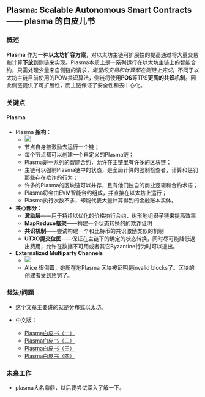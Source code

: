 ## Plasma: Scalable Autonomous Smart Contracts —— plasma 的白皮儿书


### 概述

**Plasma** 作为一种**以太坊扩容方案**，对以太坊主链可扩展性的提高通过将大量交易和计算**下放**到侧链来实现。Plasma本质上是一系列运行在以太坊主链上的智能合约，只需处理少量来自侧链的请求，*海量的交易和计算都在侧链上完成*。不同于以太坊主链目前使用的POW共识算法，侧链将使用**POS**等TPS**更高的共识机制**。因此侧链提供了可扩展性，而主链保证了安全性和去中心化。



### 关键点

#### Plasma

- Plasma **架构**：
  - ![](https://ws4.sinaimg.cn/large/006tNbRwgy1fyfuvbvgzmj313i0dc0u8.jpg)
  - 节点自身被激励去运行一个链；
  - 每个节点都可以创建一个自定义的Plasma链；
  - Plasma是一系列的智能合约，允许在主链里有许多的区块链；
  - 主链可以强制Plasma链中的状态，是全局计算的强制检查者，计算和惩罚那些存在欺诈的行为；
  - 许多的Plasma的区块链可以并存，且有他们独自的商业逻辑和合约术语；
  - Plasma将会由EVM智能合约组成，并直接在以太坊上运行；
  - Plasma执行次数不多，却能代表大量计算得到的金融账本实体。
- **核心部分**：
  - **激励层**——用于持续以优化的价格执行合约，树形地组织子链来提高效率
  - **MapReduce框架**——构建一个状态转换的的欺诈证明
  - **共识机制**——尝试构建一个和比特币的共识激励类似的机制
  - **UTXO提交位图**——保证在主链下的确定的状态转换，同时尽可能降低退出费用，允许在数据不可用或者其它Byzantine行为时可以退出。
- **Externalized Multiparty Channels**
  - ![](https://ws2.sinaimg.cn/large/006tNbRwgy1fyfvae5ys0j318s0lutbt.jpg)
  - Alice 很倒霉，她所在地Plasma 区块被证明是invalid blocks了。区块的创建者受到惩罚了。



### 想法/问题

- 这个文章主要讲的就是分布式以太坊。

- 中文版：

  -  [Plasma白皮书（一）](http://me.tryblockchain.org/blockchain-ethereum-plasma-whitepaper.html)
  -  [Plasma白皮书（二）](http://me.tryblockchain.org/blockchain-ethereum-plasma-whitepaper-2.html)
  -  [Plasma白皮书（三）](http://me.tryblockchain.org/ethereum-blockchain-plasma-whitepaper3.html)
  -  [Plasma白皮书（四）](http://me.tryblockchain.org/blockchain-plasma-whitepaper-4.html)



### 未来工作

- plasma大名鼎鼎，以后要尝试深入了解一下。
  






